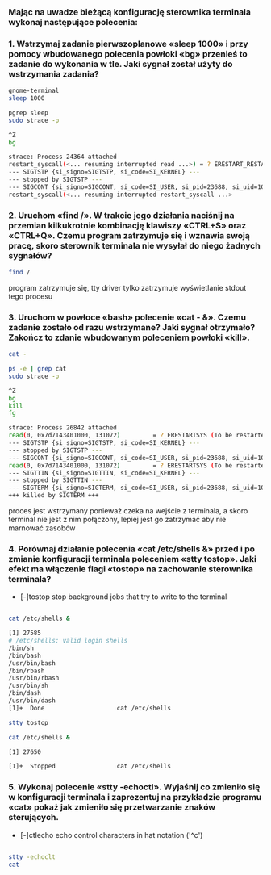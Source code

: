 ### Mając na uwadze bieżącą konfigurację sterownika terminala wykonaj następujące polecenia:
### 1. Wstrzymaj zadanie pierwszoplanowe «sleep 1000» i przy pomocy wbudowanego polecenia powłoki «bg» przenieś to zadanie do wykonania w tle. Jaki sygnał został użyty do wstrzymania zadania?

```bash
gnome-terminal
sleep 1000

pgrep sleep
sudo strace -p

^Z
bg

strace: Process 24364 attached
restart_syscall(<... resuming interrupted read ...>) = ? ERESTART_RESTARTBLOCK (Interrupted by signal)
--- SIGTSTP {si_signo=SIGTSTP, si_code=SI_KERNEL} ---
--- stopped by SIGTSTP ---
--- SIGCONT {si_signo=SIGCONT, si_code=SI_USER, si_pid=23688, si_uid=1000} ---
restart_syscall(<... resuming interrupted restart_syscall ...>
```

### 2. Uruchom «find /». W trakcie jego działania naciśnij na przemian kilkukrotnie kombinację klawiszy «CTRL+S» oraz «CTRL+Q». Czemu program zatrzymuje się i wznawia swoją pracę, skoro sterownik terminala nie wysyłał do niego żadnych sygnałów?
```bash
find /
```

program zatrzymuje się, tty driver tylko zatrzymuje wyświetlanie stdout tego procesu

### 3. Uruchom w powłoce «bash» polecenie «cat - &». Czemu zadanie zostało od razu wstrzymane? Jaki sygnał otrzymało? Zakończ to zdanie wbudowanym poleceniem powłoki «kill».
```bash
cat -

ps -e | grep cat
sudo strace -p

^Z
bg
kill
fg

strace: Process 26842 attached
read(0, 0x7d7143401000, 131072)         = ? ERESTARTSYS (To be restarted if SA_RESTART is set)
--- SIGTSTP {si_signo=SIGTSTP, si_code=SI_KERNEL} ---
--- stopped by SIGTSTP ---
--- SIGCONT {si_signo=SIGCONT, si_code=SI_USER, si_pid=23688, si_uid=1000} ---
read(0, 0x7d7143401000, 131072)         = ? ERESTARTSYS (To be restarted if SA_RESTART is set)
--- SIGTTIN {si_signo=SIGTTIN, si_code=SI_KERNEL} ---
--- stopped by SIGTTIN ---
--- SIGTERM {si_signo=SIGTERM, si_code=SI_USER, si_pid=23688, si_uid=1000} ---
+++ killed by SIGTERM +++
```

proces jest wstrzymany ponieważ czeka na wejście z terminala, a skoro terminal nie jest z nim połączony, lepiej jest go zatrzymać aby nie marnować zasobów

### 4. Porównaj działanie polecenia «cat /etc/shells &» przed i po zmianie konfiguracji terminala poleceniem «stty tostop». Jaki efekt ma włączenie flagi «tostop» na zachowanie sterownika terminala?
* [-]tostop
        stop background jobs that try to write to the terminal

```bash

cat /etc/shells &

[1] 27585
# /etc/shells: valid login shells
/bin/sh
/bin/bash
/usr/bin/bash
/bin/rbash
/usr/bin/rbash
/usr/bin/sh
/bin/dash
/usr/bin/dash
[1]+  Done                    cat /etc/shells

stty tostop

cat /etc/shells &

[1] 27650

[1]+  Stopped                 cat /etc/shells
```

### 5. Wykonaj polecenie «stty -echoctl». Wyjaśnij co zmieniło się w konfiguracji terminala i zaprezentuj na przykładzie programu «cat» pokaż jak zmieniło się przetwarzanie znaków sterujących.

* [-]ctlecho
        echo control characters in hat notation ('^c')

```bash

stty -echoclt
cat
```